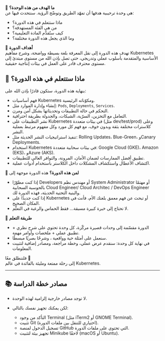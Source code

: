 
👋 **ما الهدف من هذه الوحدة؟**  
هي وحدة ترحيبية هدفها أن تمهّد الطريق وتوضّح الرؤية. سنتحدث فيها عن:
- ماذا ستتعلم في هذه الدورة؟
- من هي الفئة المستهدفة؟
- كيف ستُقدَّم المادة التعليمية؟
- وما الذي يجعل هذه الدورة مختلفة؟

🎯 **أهداف الدورة**  
تهدف هذه الدورة إلى نقل المعرفة بلغة بسيطة وواضحة، وشرح مفاهيم Kubernetes الأساسية والمتقدمة بأسلوب عملي وتدريجي، حتى تصل بإذن الله من مستوى مبتدئ إلى مستوى محترف قادر على العمل في بيئات إنتاجية حقيقية.

## 🎯 ماذا ستتعلم في هذه الدورة؟

بنهاية هذه الدورة، ستكون قادرًا بإذن الله على:
- فهم أساسيات Kubernetes ومكوّناته الرئيسية.
- إنشاء وإدارة الموارد مثل: `Pods`, `Deployments`, `Services`.
- التحكم في حالة التطبيقات وتحديثاتها بشكل آمن ومرن.
- التعامل مع التخزين، السرّية، الشبكات، والجدولة بطريقة احترافية.
- نشر التطبيقات على Kubernetes في بيئات متعددة (مثل dev/test/prod) وعلى كلاسترات مختلفة بثقة وبدون خوف، مع فهم كل مورد وكل مفهوم مرتبط بعملية النشر.
- تنفيذ استراتيجيات النشر الحديثة مثل: Rolling Updates، Blue-Green، وCanary Deployments.
- استخدام Kubernetes في بيئات سحابية متعددة: Google Cloud (GKE)، Amazon (EKS)، وAzure (AKS).
- تطبيق أفضل الممارسات لضمان الأمان، المرونة، والتوافر العالي للتطبيقات.
- اكتشاف الأعطال واستكشاف المشكلات داخل الكلاستر باستخدام أدوات عملية.


👥 **لمن هذه الدورة؟**
هذه الدورة موجهة إلى


- إذا كنت مطوّرًا Developers أو مهندس نظم System Administrator أو مهتمًا بالحوسبة السحابية Cloud Engineer/ Cloud Architec / DevOps Engineer والبنية التحتية الحديثة، فهذه الدورة لك.
- إذا كنت جديدًا على Kubernetes أو تبحث عن فهم معمق بلغتك الأم، فأنت في المكان الصحيح.
- لا تحتاج إلى خبرة كبيرة مسبقة… فقط الحماس والرغبة في التعلّم.

🧠 **طريقة التعلم**

- الدورة مقسّمة إلى وحدات قصيرة مركّزة، كل وحدة تحتوي على شرح نظري + تطبيق عملي + ملخصات وأوامر مهمة.
- سنعمل على أمثلة حية وواقعية ، وشرحًا بصريًا مبسطًا.
- في نهاية كل وحدة: سنقدم عرض عملي، وخطة مراجعة، ومصادر إضافية لتثبيت المعلومات.

فلننطلق معًا 🚀  
إلى رحلة ممتعة ومليئة بالفائدة في عالم Kubernetes.


---

## 📚 مصادر خطة الدراسة

- لا توجد مصادر خارجية إلزامية لهذه الوحدة.
- لكن يمكنك تجهيز نفسك بالتالي:

  - التأكد من وجود Terminal (مثل iTerm2 أو GNOME Terminal).
  - تثبيت Git (اختياري للتنقل بين ملفات الدورة).
  - تسجيل الدخول لمنصة GitHub التي تحتوي على ملفات الدورة.
  - تجهيز بيئة لتثبيت Minikube لاحقًا (macOS أو Ubuntu).

